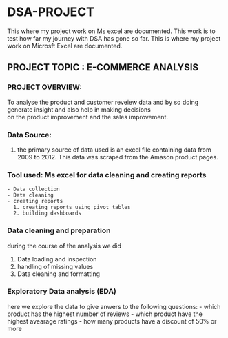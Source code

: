 # DSA-PROJECT 
This where my project work on Ms excel are documented.  This work is to test how far my journey with DSA has gone so far.
This is where my project work on Microsft Excel are documented.

## PROJECT TOPIC : E-COMMERCE ANALYSIS
### PROJECT OVERVIEW: 
To analyse the product and customer reveiew data and by so doing generate insight and also help in making decisions  
on the product improvement and the sales improvement.

### Data Source: 
1. the primary source of data used is an excel file containing data from 2009 to 2012. This data was scraped 
from the Amason product pages.

### Tool used: Ms excel for data cleaning and creating reports
    - Data collection
    - Data cleaning 
    - creating reports
      1. creating reports using pivot tables
      2. building dashboards
### Data cleaning and preparation 
during the course of the analysis we did
1. Data loading and inspection
2. handling of missing values
3. Data cleaning and formatting

### Exploratory Data analysis (EDA)
here we explore the data to give anwers to the following questions:
    - which product has the highest number of reviews
    - which product have the highest avearage ratings
    - how many products have a discount of 50% or more
